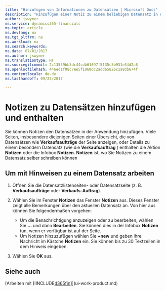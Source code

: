 ```yaml
---
title: "Hinzufügen von Informationen zu Datensätzen | Microsoft Docs"
description: "Hinzufügen einer Notiz zu einem beliebigen Datensatz in der Anwendung. Falls Sie beispielsweise zusätzliche Informationen zu einem Verkaufsauftrag besitzen, die nicht vollständig in einem der Felder im Verkaufsauftrag eingegeben werden können, können Sie eine Notiz verfassen."
author: jswymer
ms.service: dynamics365-financials
ms.topic: article
ms.devlang: na
ms.tgt_pltfrm: na
ms.workload: na
ms.search.keywords: 
ms.date: 07/01/2017
ms.author: jswymer
ms.translationtype: HT
ms.sourcegitcommit: 2c13559bb3dc44cdb61697f5135c5b931e34d2a8
ms.openlocfilehash: 446ed1f08c7ee5f1060dc2add65826c1a8db674f
ms.contentlocale: de-de
ms.lasthandoff: 09/22/2017

---
```

# <a name="adding-and-viewing-notes-on-records"></a>Notizen zu Datensätzen hinzufügen und enthalten
 Sie <!--OnPrem and your colleagues -->können Notizen den Datensätzen in der Anwendung hinzufügen. Viele Seiten, insbesondere diejenigen Seiten einer Übersicht, die von Datensätzen wie **Verkaufsaufträge** der Seite anzeigen, oder Details zu einem besondern Datensatz (wie die **Verkaufsauftrag** ) enthalten die Aktion **Notizen** oder die Infobox **Notizen**. **Notizen** ist, wo Sie Notizen zu einem Datensatz selber schreiben können<!--OnPrem or others, and where you can view notes to you from others. For example, a note could be a general comment or processing instruction to your colleague, who can then respond to your note using their own **Notes**. Or, your colleague can add a note that gives you extra information about a sales order that is not covered by the information on the sales order. These notes and correspondences will follow the record as it is processed in the company.-->

<!--OnPrem
> [!NOTE]  
>  You can only select one recipient of the note.-->  
  
## <a name="to-work-with-notes-on-a-record"></a>Um mit Hinweisen zu einem Datensatz arbeiten 
  
1.  Öffnen Sie die Datensatzlistenseiten- oder Datensatzseite (z. B. **Verkaufsaufträge** oder **Verkaufs-Auftrag**).  
  
    <!-- If **Notes** is not visible on the page, then you can customize the page to display the Notes FactBox. -->
  
2.  Wählen Sie im Fenster **Notizen** das Fenster **Notizen** aus. Dieses Fenster zeigt alle Bemerkungen über den aktuellen Datensatz an. Von hier aus können Sie folgendermaßen vorgehen:

    -   Um die Benachrichtigung anzuzeigen oder zu bearbeiten, wählen Sie **…** und dann **Bearbeiten**. Sie können dies in der Infobox **Notizen** tun, wenn er verfügbar ist auf der Seite.
    -   Um Notizen hinzuzufügen wählen Sie **+new** und geben Ihre Nachricht  im Kästche **Notizen** ein. Sie können bis zu 30 Textzeilen in dem Hinweis eingeben. 
  
<!-- 5.  In the **To** field, enter a user ID (your own or someone else’s) to indicate who the note is for.  
  
6.  Select the **Notify** field if you want to send a notification to the user in the **To** field. 
  
     If **Notify** is selected, the note will be sent as a notification to the user's **My Notifications** on the Role Center.  -->
  
3.  Wählen Sie **OK** aus.  

## <a name="see-also"></a>Siehe auch
[Arbeiten mit [!INCLUDE[d365fin](includes/d365fin_md.md)]](ui-work-product.md)  
